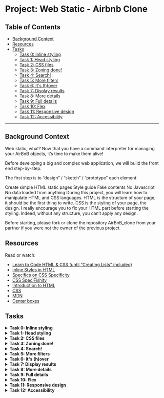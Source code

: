 # Project: Web Static - Airbnb Clone

## Table of Contents
- [Background Context](#background-context)
- [Resources](#resources)
- [Tasks](#tasks)
  - [Task 0: Inline styling](#task-0-inline-styling)
  - [Task 1: Head styling](#task-1-head-styling)
  - [Task 2: CSS files](#task-2-css-files)
  - [Task 3: Zoning done!](#task-3-zoning-done)
  - [Task 4: Search!](#task-4-search)
  - [Task 5: More filters](#task-5-more-filters)
  - [Task 6: It's (h)over](#task-6-its-hover)
  - [Task 7: Display results](#task-7-display-results)
  - [Task 8: More details](#task-8-more-details)
  - [Task 9: Full details](#task-9-full-details)
  - [Task 10: Flex](#task-10-flex)
  - [Task 11: Responsive design](#task-11-responsive-design)
  - [Task 12: Accessibility](#task-12-accessibility)

---

## Background Context
Web static, what?
Now that you have a command interpreter for managing your AirBnB objects, it’s time to make them alive!

Before developing a big and complex web application, we will build the front end step-by-step.

The first step is to “design” / “sketch” / “prototype” each element:

Create simple HTML static pages
Style guide
Fake contents
No Javascript
No data loaded from anything
During this project, you will learn how to manipulate HTML and CSS languages. HTML is the structure of your page; it should be the first thing to write. CSS is the styling of your page, the design. I really encourage you to fix your HTML part before starting the styling. Indeed, without any structure, you can’t apply any design.

Before starting, please fork or clone the repository AirBnB_clone from your partner if you were not the owner of the previous project.

## Resources
Read or watch:
- [Learn to Code HTML & CSS (until “Creating Lists” included)](https://learn.shayhowe.com/html-css/)
- [Inline Styles in HTML](https://www.codecademy.com/article/html-inline-styles)
- [Specifics on CSS Specificity](https://css-tricks.com/specifics-on-css-specificity/)
- [CSS SpeciFishity](http://www.standardista.com/cgi-sys/suspendedpage.cgi)
- [Introduction to HTML](https://developer.mozilla.org/en-US/docs/Learn/HTML/Introduction_to_HTML)
- [CSS](https://developer.mozilla.org/en-US/docs/Learn/CSS)
- [MDN](https://developer.mozilla.org/en-US/)
- [Center boxes](https://css-tricks.com/centering-css-complete-guide/)

## Tasks

<details>
<summary><strong>Task 0: Inline styling</strong></summary>

Write an HTML page that displays a header and a footer.

**Layout:**

**Body:**
- no margin
- no padding

**Header:**
- color #FF0000 (red)
- height: 70px
- width: 100%

**Footer:**
- color #00FF00 (green)
- height: 60px
- width: 100%
- text Best School center vertically and horizontally
- always at the bottom at the page

**Requirements:**
- You must use the header and footer tags
- You are not allowed to import any files
- You are not allowed to use the style tag in the head tag
- Use inline styling for all your tags

**File:** [0-index.html](/AirBnB_clone/web_static/0-index.html)
</details>

<details>
<summary><strong>Task 1: Head styling</strong></summary>

Write an HTML page that displays a header and a footer by using the style tag in the head tag (same as 0-index.html).

**Requirements:**
- You must use the header and footer tags
- You are not allowed to import any files
- No inline styling
- You must use the style tag in the head tag
- The layout must be exactly the same as 0-index.html

**File:** [1-index.html](/AirBnB_clone/web_static/1-index.html)
</details>

<details>
<summary><strong>Task 2: CSS files</strong></summary>

Write an HTML page that displays a header and a footer by using CSS files (same as 1-index.html).

**Requirements:**
- You must use the header and footer tags
- No inline styling
- You must have 3 CSS files:
  - styles/2-common.css: for global style (i.e., the body style)
  - styles/2-header.css: for header style
  - styles/2-footer.css: for footer style
- The layout must be exactly the same as 1-index.html

**File:** [2-index.html](/AirBnB_clone/web_static/2-index.html), [styles/2-common.css](/AirBnB_clone/web_static/styles/2-common.css), [styles/2-header.css](/AirBnB_clone/web_static/styles/2-header.css), [styles/2-footer.css](/AirBnB_clone/web_static/styles/2-footer.css)
</details>

<details>
<summary><strong>Task 3: Zoning done!</strong></summary>

Write an HTML page that displays a header and footer by using CSS files (same as 2-index.html).

**Layout:**

**Common:**
- no margin
- no padding
- font color: #484848
- font size: 14px
- font family: Circular,"Helvetica Neue",Helvetica,Arial,sans-serif;
- icon in the browser tab

**Header:**
- color: white
- height: 70px
- width: 100%
- border bottom 1px #CCCCCC
- logo ![link](https://s3.amazonaws.com/intranet-projects-files/holbertonschool-higher-level_programming+/268/icon.png) align on left and center vertically (20px space at the left)
- logo ![link](https://s3.amazonaws.com/intranet-projects-files/holbertonschool-higher-level_programming+/268/logo.png)

**Footer:**
- color white
- height: 60px
- width: 100%
- border top 1px #CCCCCC
- text Best School center vertically and horizontally
- always at the bottom at the page

**Requirements:**
- No inline style
- You are not allowed to use the img tag
- You are not allowed to use the style tag in the head tag
- All images must be stored in the images folder
- You must have 3 CSS files:
  - styles/3-common.css: for the global style (i.e., body style)
  - styles/3-header.css: for the header style
  - styles/3-footer.css: for the footer style

**File:** [3-index.html](/AirBnB_clone/web_static/3-index.html), [styles/3-common.css](/AirBnB_clone/web_static/styles/3-common.css), [styles/3-header.css](/AirBnB_clone/web_static/styles/3-header.css), [styles/3-footer.css](/AirBnB_clone/web_static/styles/3-footer.css), [images/](/AirBnB_clone/web_static/images/)
</details>

<details>
<summary><strong>Task 4: Search!</strong></summary>

Write an HTML page that displays a header, footer, and a filters box with a search button.

**Layout: (based on 3-index.html)**

**Container:**
- between header and footer tags, add a div:
  - classname: container
  - max width 1000px
  - margin top and bottom 30px - it should be 30px under the bottom of the header (screenshot)
  - center horizontally

**Filter section:**
- tag section
- classname filters
- inside the .container
- color white
- height: 70px
- width: 100% of the container
- border 1px #DDDDDD with radius 4px

**Button search:**
- tag button
- text Search
- font size: 18px
- inside the section filters
- background color #FF5A5F
- text color #FFFFFF
- height: 48px
- width: 20% of the section filters
- no borders
- border radius: 4px
- center vertically and at 30px of the right border
- change opacity to 90% when the mouse is on the button

**Requirements:**
- You must use: header, footer, section, button tags
- No inline style
- You are not allowed to use the img tag
- You are not allowed to use the style tag in the head tag
- All images must be stored in the images folder
- You must have 4 CSS files:
  - styles/4-common.css: for the global style (body and .container styles)
  - styles/3-header.css: for the header style
  - styles/3-footer.css: for the footer style
  - styles/4-filters.css: for the filters style
- 4-index.html won’t be W3C valid, don’t worry, it’s temporary

**File:** [4-index.html](/AirBnB_clone/web_static/4-index.html), [styles/4-common.css](/AirBnB_clone/web_static/styles/4-common.css), [styles/3-header.css](/AirBnB_clone/web_static/styles/3-header.css), [styles/3-footer.css](styles/3-footer.css), [styles/4-filters.css](/AirBnB_clone/web_static/styles/4-filters.css), [images/](/AirBnB_clone/web_static/images/)
</details>

<details>
<summary><strong>Task 5: More filters</strong></summary>

Write an HTML page that displays a header, footer, and a filters box.

**Layout: (based on 4-index.html)**

**Locations and Amenities filters:**
- tag: div
- classname: locations for location tag and amenities for the other
- inside the section filters (same level as the button Search)
- height: 100% of the section filters
- width: 25% of the section filters
- border right #DDDDDD 1px only for the first left filter
- contains a title:
  - tag: h3
  - font weight: 600
  - text States or Amenities
- contains a subtitle:
  - tag: h4
  - font weight: 400
  - font size: 14px
  - text with fake contents

**Requirements:**
- You must use: header, footer, section, button, h3, h4 tags
- No inline style
- You are not allowed to use the img tag
- You are not allowed to use the style tag in the head tag
- All images must be stored in the images folder
- You must have 4 CSS files:
  - styles/4-common.css: for the global style (body and .container styles)
  - styles/3-header.css: for the header style
  - styles/3-footer.css: for the footer style
  - styles/5-filters.css: for the filters style

**File:** [5-index.html](/AirBnB_clone/web_static/5-index.html), [styles/4-common.css](/AirBnB_clone/web_static/styles/4-common.css), [styles/3-header.css](/AirBnB_clone/web_static/styles/3-header.css), [styles/3-footer.css](/AirBnB_clone/web_static/styles/3-footer.css), [styles/5-filters.css](/AirBnB_clone/web_static/styles/5-filters.css), [images/](/AirBnB_clone/web_static/images/)
</details>

<details>
<summary><strong>Task 6: It's (h)over</strong></summary>

Write an HTML page that displays a header, footer, and a filters box with dropdown.

**Layout: (based on 5-index.html)**

Update Locations and Amenities filters to display a contextual dropdown when the mouse is on the filter div:
- tag ul
- classname popover
- text should be fake now
- inside each div
- not displayed by default
- color #FAFAFA
- width same as the div filter
- border #DDDDDD 1px with border radius 4px
- no list display

**Location filter has 2 levels of ul/li:**
- state -> cities
- state name must be display in an h2 tag (font size 16px)

**Requirements:**
- You must use: header, footer, section, button, h3, h4, ul, li tags
- No inline style
- You are not allowed to use the img tag
- You are not allowed to use the style tag in the head tag
- All images must be stored in the images folder
- You must have 4 CSS files:
  - styles/4-common.css: for the global style (body and .container styles)
  - styles/3-header.css: for the header style
  - styles/3-footer.css: for the footer style
  - styles/6-filters.css: for the filters style

**File:** [6-index.html](/AirBnB_clone/web_static/6-index.html), [styles/4-common.css](/AirBnB_clone/web_static/styles/4-common.css), [styles/3-header.css](/AirBnB_clone/web_static/styles/3-header.css), [styles/3-footer.css](/AirBnB_clone/web_static/styles/3-footer.css), [styles/6-filters.css](/AirBnB_clone/web_static/styles/6-filters.css), [images/](/AirBnB_clone/web_static/images/)
</details>

<details>
<summary><strong>Task 7: Display results</strong></summary>

Write an HTML page that displays a header, footer, a filters box with dropdown and results.

**Layout: (based on 6-index.html)**

Add Places section:
- tag: section
- classname: places
- same level as the filters section, inside .container
- contains a title:
  - tag: h1
  - text: Places
  - align in the top left
  - font size: 30px
- contains multiple “Places” as listing (horizontal or vertical) described by:
  - tag: article
  - width: 390px
  - padding and margin 20px
  - border #FF5A5F 1px with radius 4px
  - contains the place name:
    - tag: h2
    - font size: 30px
    - center horizontally

**Requirements:**
- You must use: header, footer, section, article, button, h1, h2, h3, h4, ul, li tags
- No inline style
- You are not allowed to use the img tag
- You are not allowed to use the style tag in the head tag
- All images must be stored in the images folder
- You must have 5 CSS files:
  - styles/4-common.css: for the global style (i.e., body and .container styles)
  - styles/3-header.css: for the header style
  - styles/3-footer.css: for footer style
  - styles/6-filters.css: for the filters style
  - styles/7-places.css: for the places style

**File:** [7-index.html](/AirBnB_clone/web_static/7-index.html), [styles/4-common.css](/AirBnB_clone/web_static/styles/4-common.css), [styles/3-header.css](styles/3-header.css), [styles/3-footer.css](/AirBnB_clone/web_static/styles/3-footer.css), [styles/6-filters.css](/AirBnB_clone/web_static/styles/6-filters.css), [styles/7-places.css](/AirBnB_clone/web_static/styles/7-places.css), [images/](/AirBnB_clone/web_static/images/)
</details>

<details>
<summary><strong>Task 8: More details</strong></summary>

Write an HTML page that displays a header, a footer, a filter box (dropdown list), and the result of the search.

**Layout: (based on 7-index.html)**

Add more information to a Place article:

**Price by night:**
- tag: div
- classname: price_by_night
- same level as the place name
- font color: #FF5A5F
- border: #FF5A5F 4px rounded
- min width: 60px
- height: 60px
- font size: 30px
- align: the top right (with space)

**Information section:**
- tag: div
- classname: information
- height: 80px
- border: top and bottom #DDDDDD 1px
- contains (align vertically):
  - Number of guests:
    - tag: div
    - classname: max_guest
    - width: 100px
    - fake text
    - icon [link](https://s3.amazonaws.com/intranet-projects-files/holbertonschool-higher_level_programming+/268/icon_group.png)
  - Number of bedrooms:
    - tag: div
    - classname: number_rooms
    - width: 100px
    - fake text
    - icon [link](https://s3.amazonaws.com/intranet-projects-files/holbertonschool-higher_level_programming+/268/icon_bed.png)
  - Number of bathrooms:
    - tag: div
    - classname: number_bathrooms
    - width: 100px
    - fake text
    - icon [link](https://s3.amazonaws.com/intranet-projects-files/holbertonschool-higher_level_programming+/268/icon_bath.png)

**User section:**
- tag: div
- classname: user
- text Owner: <fake text>
- Owner text should be in bold

**Description section:**
- tag: div
- classname: description

**Requirements:**
- You must use: header, footer, section, article, button, h1, h2, h3, h4, ul, li tags
- No inline style
- You are not allowed to use the img tag
- You are not allowed to use the style tag in the head tag
- All images must be stored in the images folder
- You must have 5 CSS files:
  - styles/4-common.css: for the global style (i.e., body and .container styles)
  - styles/3-header.css: for the header style
  - styles/3-footer.css: for footer style
  - styles/6-filters.css: for the filters style
  - styles/8-places.css: for the places style

**File:** [8-index.html](/AirBnB_clone/web_static/8-index.html), [styles/4-common.css](/AirBnB_clone/web_static/styles/4-common.css), [styles/3-header.css](/AirBnB_clone/web_static/styles/3-header.css), [styles/3-footer.css](/AirBnB_clone/web_static/styles/3-footer.css), [styles/6-filters.css](/AirBnB_clone/web_static/styles/6-filters.css), [styles/8-places.css](/AirBnB_clone/web_static/styles/8-places.css), [images/](/AirBnB_clone/web_static/images/)
</details>

<details>
<summary><strong>Task 9: Full details</strong></summary>

Write an HTML page that displays a header, footer, a filters box with dropdown and results.

**Layout: (based on 8-index.html)**

Add more information to a Place article:

**List of Amenities:**
- tag div
- classname amenities
- margin top 40px
- contains:
  - title:
    - tag h2
    - text Amenities
    - font size 16px
    - border bottom #DDDDDD 1px
  - list of amenities:
    - tag ul / li
    - no list style
    - icons on the left: Pet friendly ![link](https://s3.amazonaws.com/intranet-projects-files/holbertonschool-higher_level_programming+/268/icon_pets.png), TV ![link](https://s3.amazonaws.com/intranet-projects-files/holbertonschool-higher_level_programming+/268/icon_tv.png), Wifi ![link](https://s3.amazonaws.com/intranet-projects-files/holbertonschool-higher_level_programming+/268/icon_wifi.png), etc… feel free to add more

**List of Reviews:**
- tag div
- classname reviews
- margin top 40px
- contains:
  - title:
    - tag h2
    - text Reviews
    - font size 16px
    - border bottom #DDDDDD 1px
  - list of review:
    - tag ul / li
    - no list style
    - a review is described by:
      - h3 tag for the user/date description (font size 14px). Ex: “From Bob Dylan the 27th January 2017”
      - p tag for the text (font size 12px)

**Requirements:**
- You must use: header, footer, section, article, button, h1, h2, h3, h4, ul, li tags
- No inline style
- You are not allowed to use the img tag
- You are not allowed to use the style tag in the head tag
- All images must be stored in the images folder
- You must have 5 CSS files:
  - styles/4-common.css: for the global style (i.e., body and .container styles)
  - styles/3-header.css: for the header style
  - styles/3-footer.css: for footer style
  - styles/6-filters.css: for the filters style
  - styles/100-places.css: for the places style

**File:** [100-index.html](/AirBnB_clone/web_static/100-index.html), [styles/4-common.css](/AirBnB_clone/web_static/styles/4-common.css), [styles/3-header.css](/AirBnB_clone/web_static/styles/3-header.css), [styles/3-footer.css](/AirBnB_clone/web_static/styles/3-footer.css), [styles/6-filters.css](/AirBnB_clone/web_static/styles/6-filters.css), [styles/100-places.css](/AirBnB_clone/web_static/styles/100-places.css), [images/](/AirBnB_clone/web_static/images/)
</details>

<details>
<summary><strong>Task 10: Flex</strong></summary>

Improve the Places section by using Flexible boxes[link](https://developer.mozilla.org/en-US/docs/Web/CSS/CSS_Flexible_Box_Layout/Basic_Concepts_of_Flexbox) for all Place articles

Flexbox Froggy [link](https://flexboxfroggy.com/)


**File:** [101-index.html](/AirBnB_clone/web_static/101-index.html), [styles/4-common.css](/AirBnB_clone/web_static/styles/4-common.css), [styles/3-header.css](/AirBnB_clone/web_static/styles/3-header.css), [styles/3-footer.css](/AirBnB_clone/web_static/styles/3-footer.css), [styles/6-filters.css](/AirBnB_clone/web_static/styles/6-filters.css), [styles/101-places.css](/AirBnB_clone/web_static/styles/101-places.css), [images/](/AirBnB_clone/web_static/images/)
</details>

<details>
<summary><strong>Task 11: Responsive design</strong></summary>

Improve the page by adding responsive design to display correctly in mobile or small screens.

Examples:

      - no horizontal scrolling
      - redesign search bar depending of the width
      - etc.
**File:** [102-index.html](/AirBnB_clone/web_static/102-index.html), [styles/102-common.css](/AirBnB_clone/web_static/styles/102-common.css), [styles/102-header.css](/AirBnB_clone/web_static/styles/102-header.css), [styles/102-footer.css](/AirBnB_clone/web_static/styles/102-footer.css), [styles/102-filters.css](/AirBnB_clone/web_static/styles/102-filters.css), [styles/102-places.css](/AirBnB_clone/web_static/styles/102-places.css), [images/](/AirBnB_clone/web_static/images/)
</details>

<details>
<summary><strong>Task 12: Accessibility</strong></summary>

Improve the page by adding Accessibility support

Examples:

Colors contrast
Header tags
etc.
**File:** [103-index.html](/AirBnB_clone/web_static/103-index.html), [styles/103-common.css](/AirBnB_clone/web_static/styles/103-common.css), [styles/103-header.css](/AirBnB_clone/web_static/styles/103-header.css), [styles/103-footer.css](/AirBnB_clone/web_static/styles/103-footer.css), [styles/103-filters.css](/AirBnB_clone/web_static/styles/103-filters.css), [styles/103-places.css](/AirBnB_clone/web_static/styles/103-places.css), [images/](/AirBnB_clone/web_static/images/)
</details>


